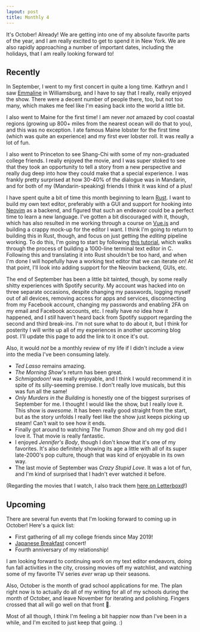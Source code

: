 ```yaml
---
layout: post
title: Monthly 4
---
```


It's October! Already! We are getting into one of my absolute favorite parts of the year, and I am really excited to get to spend it in New York. We are also rapidly approaching a number of important dates, including the holidays, that I am really looking forward to!

## Recently

In September, I went to my first concert in quite a long time. Kathryn and I saw [Emmaline](https://www.emmalineofficial.com/) in Williamsburg, and I have to say that I really, really enjoyed the show. There were a decent number of people there, too, but not too many, which makes me feel like I'm easing back into the world a little bit.

I also went to Maine for the first time! I am never _not_ amazed by cool coastal regions (growing up 800+ miles from the nearest ocean will do that to you), and this was no exception. I ate famous Maine lobster for the first time (which was quite an experience) and my first ever lobster roll. It was really a lot of fun.

I also went to Princeton to see Shang-Chi with some of my non-graduated college friends. I really enjoyed the movie, and I was super stoked to see that they took an opportunity to tell a story from a new perspective and really dug deep into how they could make that a special experience. I was frankly pretty surprised at how 30-40% of the dialogue was in Mandarin, and for both of my (Mandarin-speaking) friends I think it was kind of a plus!

I have spent quite a bit of time this month beginning to learn [Rust](https://www.rust-lang.org/). I want to build my own text editor, preferably with a GUI and support for hooking into [Neovim](https://neovim.io/) as a backend, and figured that such an endeavor could be a perfect time to learn a new language. I've gotten a bit discouraged with it, though, which has also resulted in me working through a course on [Vue.js](https://v3.vuejs.org/) and building a crappy mock-up for the editor I want. I think I'm going to return to building this in Rust, though, and focus on just getting the _editing_ pipeline working. To do this, I'm going to start by following [this tutorial](https://viewsourcecode.org/snaptoken/kilo/), which walks through the process of building a 1000-line terminal text editor in C. Following this and translating it into Rust shouldn't be too hard, and when I'm done I will hopefully have a working text editor that we can iterate on! At that point, I'll look into adding support for the Neovim backend, GUIs, etc.

The end of September has been a little bit tainted, though, by some really shitty experiences with Spotify security. My account was hacked into on three separate occasions, despite changing my passwords, logging myself out of all devices, removing access for apps and services, disconnecting from my Facebook account, changing my passwords and enabling 2FA on my email and Facebook accounts, etc. I really have _no_ idea how it happened, and I _still_ haven't heard back from Spotify support regarding the second and third break-ins. I'm not sure what to do about it, but I think for posterity I will write up all of my experiences in another upcoming blog post. I'll update this page to add the link to it once it's out.

Also, it would _not_ be a monthly review of my life if I didn't include a view into the media I've been consuming lately.
- *Ted Lasso* remains amazing.
- *The Morning Show*'s return has been great.
- *Schmigadoon!* was really enjoyable, and I think I would recommend it in spite of its silly-seeming premise. I don't really love musicals, but this was fun all the same!
- *Only Murders in the Building* is honestly one of the biggest surprises of September for me. I thought I would like the show, but I really love it. This show is _awesome_. It has been really good straight from the start, but as the story unfolds I really feel like the show just keeps picking up steam! Can't wait to see how it ends.
- Finally got around to watching _The Truman Show_ and oh my god did I love it. That movie is really fantastic.
- I enjoyed _Jennifer's Body_, though I don't know that it's one of my favorites. It's also definitely showing its age a little with all of its super late-2000's pop culture, though that was kind of enjoyable in its own way.
- The last movie of September was _Crazy Stupid Love_. It was a lot of fun, and I'm kind of surprised that I hadn't ever watched it before. 

(Regarding the movies that I watch, I also track them [here on Letterboxd](https://letterboxd.com/chainje/)!)

## Upcoming

There are several fun events that I'm looking forward to coming up in October! Here's a quick list:
- First gathering of all my college friends since May 2019!
- [Japanese Breakfast](http://www.japanesebreakfast.rocks/) concert!
- Fourth anniversary of my relationship!

I am looking forward to continuing work on my text editor endeavors, doing fun fall activities in the city, crossing movies off my watchlist, and watching some of my favorite TV series _ever_ wrap up their seasons.

Also, October is the month of grad school applications for me. The plan right now is to actually do all of my writing for all of my schools during the month of October, and leave November for iterating and polishing. Fingers crossed that all will go well on that front 🤞.

Most of all though, I think I'm feeling a bit happier now than I've been in a while, and I'm excited to just keep that going. :)
